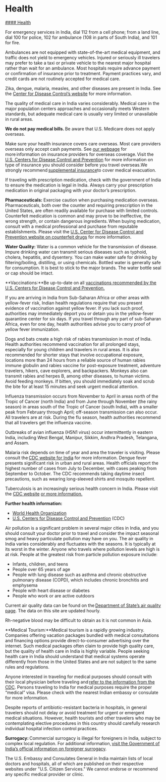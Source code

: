 # Health

[#### Health](javascript:void(0); "Health")

For emergency services in India, dial 112 from a cell phone; from a land line, dial 100 for police, 102 for ambulance (108 in parts of South India), and 101 for fire.

Ambulances are not equipped with state-of-the-art medical equipment, and traffic does not yield to emergency vehicles. Injured or seriously ill travelers may prefer to take a taxi or private vehicle to the nearest major hospital rather than wait for an ambulance. Most hospitals require advance payment or confirmation of insurance prior to treatment. Payment practices vary, and credit cards are not routinely accepted for medical care.

Zika, dengue, malaria, measles, and other diseases are present in India. See the [Center for Disease Control’s website](https://wwwnc.cdc.gov/travel/destinations/traveler/none/india?s_cid=ncezid-dgmq-travel-single-001) for more information.

The quality of medical care in India varies considerably. Medical care in the major population centers approaches and occasionally meets Western standards, but adequate medical care is usually very limited or unavailable in rural areas.

**We do not pay medical bills.** Be aware that U.S. Medicare does not apply overseas.

Make sure your health insurance covers care overseas. Most care providers overseas only accept cash payments. See [our webpage](https://travel.state.gov/content/travel/en/international-travel/before-you-go/your-health-abroad/Insurance_Coverage_Overseas.html?cq_ck=1708701048867) for more information on insurance providers for overseas coverage. Visit the [U.S. Centers for Disease Control and Prevention](https://wwwnc.cdc.gov/travel/page/insurance) for more information on type of insurance you should consider before you travel overseas.We strongly recommend [supplemental insurance](https://travel.state.gov/content/travel/en/international-travel/before-you-go/your-health-abroad/Insurance_Coverage_Overseas.html?cq_ck=1708701048867)to cover medical evacuation.

If traveling with prescription medication, check with the government of India to ensure the medication is legal in India. Always carry your prescription medication in original packaging with your doctor’s prescription.

**Pharmaceuticals:** Exercise caution when purchasing medication overseas. Pharmaceuticals, both over the counter and requiring prescription in the United States, are often readily available for purchase with limited controls. Counterfeit medication is common and may prove to be ineffective, the wrong strength, or contain dangerous ingredients. When buying medication, consult with a medical professional and purchase from reputable establishments. Please visit the [U.S. Center for Disease Control and Prevention website on counterfeit drugs](https://wwwnc.cdc.gov/travel/page/counterfeit-medicine) for more information.

**Water Quality:** Water is a common vehicle for the transmission of disease. Impure drinking water can transmit serious diseases such as typhoid, cholera, hepatitis, and dysentery. You can make water safe for drinking by filtering/boiling, distilling, or using chemicals. Bottled water is generally safe for consumption. It is best to stick to the major brands. The water bottle seal or cap should be intact.

**Vaccinations:**Be up-to-date on all [vaccinations recommended by the U.S. Centers for Disease Control and Prevention.](https://wwwnc.cdc.gov/travel/destinations/traveler/none/india?s_cid=ncezid-dgmq-travel-single-001)

If you are arriving in India from Sub-Saharan Africa or other areas with yellow-fever risk, Indian health regulations require that you present evidence of vaccination against yellow fever. If you lack such proof, authorities may immediately deport you or detain you in the yellow-fever quarantine center for six days. If you travel through any part of sub-Saharan Africa, even for one day, health authorities advise you to carry proof of yellow fever immunization.

Dogs and bats create a high risk of rabies transmission in most of India. Health authorities recommend vaccination for all prolonged stays, especially for young children and travelers in rural areas. It is also recommended for shorter stays that involve occupational exposure, locations more than 24 hours from a reliable source of human rabies immune globulin and rabies vaccine for post-exposure treatment, adventure travelers, hikers, cave explorers, and backpackers. Monkeys also can transmit rabies and herpes B, among other diseases, to human victims. Avoid feeding monkeys. If bitten, you should immediately soak and scrub the bite for at least 15 minutes and seek urgent medical attention.

Influenza transmission occurs from November to April in areas north of the Tropic of Cancer (north India) and from June through November (the rainy season) in areas south of the Tropic of Cancer (south India), with a smaller peak from February through April; off-season transmission can also occur. All travelers are at risk. During the flu season, health authorities recommend that all travelers get the influenza vaccine.

Outbreaks of avian influenza (H5N1 virus) occur intermittently in eastern India, including West Bengal, Manipur, Sikkim, Andhra Pradesh, Telangana, and Assam.

Malaria risk depends on time of year and area the traveler is visiting. Please consult the [CDC website for India](https://wwwnc.cdc.gov/travel/yellowbook/2024/preparing/yellow-fever-vaccine-malaria-prevention-by-country/india#seldyfm1118) for more information. Dengue fever presents significant risk in urban and rural areas. Health officials report the highest number of cases from July to December, with cases peaking from September to October. The CDC recommends taking daytime insect precautions, such as wearing long-sleeved shirts and mosquito repellent.

Tuberculosis is an increasingly serious health concern in India. Please visit the [CDC website](https://www.cdc.gov/tb/publications/factsheets/general/tbtravelinfo.htm) [or more information.](https://www.cdc.gov/tb/publications/factsheets/general/tbtravelinfo.htm)

**Further health information:**

* [World Health Organization](https://www.who.int/)
* [U.S. Centers for Disease Control and Prevention](http://wwwnc.cdc.gov/travel/) (CDC)

Air pollution is a significant problem in several major cities in India, and you should consult your doctor prior to travel and consider the impact seasonal smog and heavy particulate pollution may have on you. The air quality in India varies considerably and fluctuates with the seasons. It is typically at its worst in the winter. Anyone who travels where pollution levels are high is at risk. People at the greatest risk from particle pollution exposure include:

* Infants, children, and teens
* People over 65 years of age
* People with lung disease such as asthma and chronic obstructive pulmonary disease (COPD), which includes chronic bronchitis and emphysema
* People with heart disease or diabetes
* People who work or are active outdoors

Current air quality data can be found on the [Department of State’s air quality page](https://www.airnow.gov/international/us-embassies-and-consulates/). The data on this site are updated hourly.

Rh-negative blood may be difficult to obtain as it is not common in Asia.

**Medical Tourism:**Medical tourism is a rapidly growing industry. Companies offering vacation packages bundled with medical consultations and financing options provide direct-to-consumer advertising over the internet. Such medical packages often claim to provide high quality care, but the quality of health care in India is highly variable. People seeking health care in India should understand that medical systems operate differently from those in the United States and are not subject to the same rules and regulations.

Anyone interested in traveling for medical purposes should consult with their local physician before traveling and [refer to the information from the CDC](https://wwwnc.cdc.gov/travel/page/medical-tourism). Persons traveling to India for medical purposes require the proper “medical” visa. Please check with the nearest Indian embassy or consulate for more information.

Despite reports of antibiotic-resistant bacteria in hospitals, in general travelers should not delay or avoid treatment for urgent or emergent medical situations. However, health tourists and other travelers who may be contemplating elective procedures in this country should carefully research individual hospital infection control practices.

**Surrogacy:** Commercial surrogacy is illegal for foreigners in India, subject to complex local regulation. For additional information, [visit the Government of India’s official information on foreigner surrogacy](http://www.mea.gov.in/surrogacy-matters.htm).

The U.S. Embassy and Consulates General in India maintain lists of local doctors and hospitals, all of which are published on their respective websites under "U.S. Citizen Services." We cannot endorse or recommend any specific medical provider or clinic.